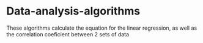 # Data-analysis-algorithms
These algorithms calculate the equation for the linear regression, as well as the correlation coeficient between 2 sets of data
